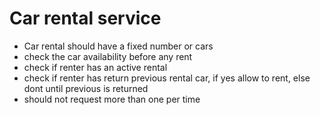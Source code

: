 # Car rental service

- Car rental should have a fixed number or cars
- check the car availability before any rent
- check if renter has an active rental
- check if renter has return previous rental car, if yes allow to rent, else dont until previous is returned
- should not request more than one per time


